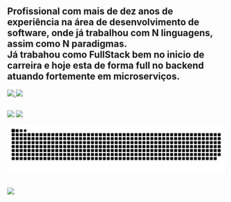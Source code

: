 ## Profissional com mais de dez anos de experiência na área de desenvolvimento de software, onde já trabalhou com N linguagens, assim como N paradigmas.<br /> Já trabahou como FullStack bem no inicio de carreira e hoje esta de forma full no backend atuando fortemente em microserviços.
<div>
  <a href="https://github.com/MarcosViniciusPinho">
  <img height="180em" src="https://github-readme-stats.vercel.app/api?username=MarcosViniciusPinho&show_icons=true&theme=vue-dark&include_all_commits=true&count_private=true"/>
  <img height="180em" src="https://github-readme-stats.vercel.app/api/top-langs/?username=MarcosViniciusPinho&layout=compact&langs_count=7&theme=vue-dark"/>
</div>

  ##
 
<div> 
  <a href = "mailto:marcosjava2008@gmail.com"><img src="https://img.shields.io/badge/-Gmail-%23333?style=for-the-badge&logo=gmail&logoColor=white" target="_blank"></a>
  <a href="https://www.linkedin.com/in/marcos-pinho-114b9253" target="_blank"><img src="https://img.shields.io/badge/-LinkedIn-%230077B5?style=for-the-badge&logo=linkedin&logoColor=white" target="_blank"></a>  
</div>
  
  ![Snake animation](https://github.com/MarcosViniciusPinho/MarcosViniciusPinho/blob/output/github-contribution-grid-snake.svg)
  
  ##
  
<a href="https://github.com/MarcosViniciusPinho/demo-microservices-with-log-aggregation">
  <img align="center" src="https://github-readme-stats.vercel.app/api/pin/?username=MarcosViniciusPinho&repo=demo-microservices-with-log-aggregation&theme=vue-dark&border_radius=20" />
</a>
